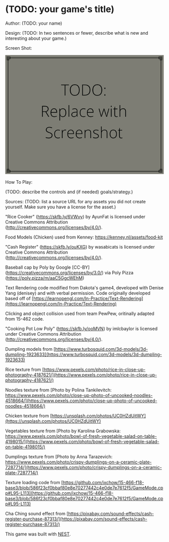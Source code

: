 # (TODO: your game's title)

Author: (TODO: your name)

Design: (TODO: In two sentences or fewer, describe what is new and interesting about your game.)

Screen Shot:

![Screen Shot](screenshot.png)

How To Play:

(TODO: describe the controls and (if needed) goals/strategy.)

Sources: (TODO: list a source URL for any assets you did not create yourself. Make sure you have a license for the asset.)

"Rice Cooker" (https://skfb.ly/6VWvy) by AyunFat is licensed under Creative Commons Attribution (http://creativecommons.org/licenses/by/4.0/).

Food Models (Chicken) used from Kenney: https://kenney.nl/assets/food-kit

"Cash Register" (https://skfb.ly/ouKXG) by wasabicats is licensed under Creative Commons Attribution (http://creativecommons.org/licenses/by/4.0/).

Baseball cap by Poly by Google [CC-BY] (https://creativecommons.org/licenses/by/3.0/) via Poly Pizza (https://poly.pizza/m/aaC5GgcWEhM)

Text Rendering code modified from Dakota's game4, developed with Denise Yang (denisey) and with
verbal permission. Code originally developed based off of
[https://learnopengl.com/In-Practice/Text-Rendering](https://learnopengl.com/In-Practice/Text-Rendering)

Clicking and object collision used from team PewPew, oritinally adapted from 15-462 code.

"Cooking Pot Low Poly" (https://skfb.ly/ooMVN) by imlcbaylor is licensed under Creative Commons Attribution (http://creativecommons.org/licenses/by/4.0/).

Dumpling models from [https://www.turbosquid.com/3d-models/3d-dumpling-1923633](https://www.turbosquid.com/3d-models/3d-dumpling-1923633)

Rice texture from [https://www.pexels.com/photo/rice-in-close-up-photography-4187621/](https://www.pexels.com/photo/rice-in-close-up-photography-4187621/)

Noodles texture from [Photo by Polina Tankilevitch: https://www.pexels.com/photo/close-up-photo-of-uncooked-noodles-4518664/](https://www.pexels.com/photo/close-up-photo-of-uncooked-noodles-4518664/)

Chicken texture from [https://unsplash.com/photos/UC0HZdUitWY](https://unsplash.com/photos/UC0HZdUitWY)

Vegetables texture from [Photo by Karolina Grabowska: https://www.pexels.com/photo/bowl-of-fresh-vegetable-salad-on-table-4198015/](https://www.pexels.com/photo/bowl-of-fresh-vegetable-salad-on-table-4198015/)

Dumplings texture from [Photo by Anna Tarazevich: https://www.pexels.com/photo/crispy-dumplings-on-a-ceramic-plate-7287714/](https://www.pexels.com/photo/crispy-dumplings-on-a-ceramic-plate-7287714/)

Texture loading code from [https://github.com/ixchow/15-466-f18-base3/blob/586f23cf0bbaf80e8e70277442c4e0de7e7612f5/GameMode.cpp#L95-L113](https://github.com/ixchow/15-466-f18-base3/blob/586f23cf0bbaf80e8e70277442c4e0de7e7612f5/GameMode.cpp#L95-L113)

Cha Ching sound effect from [https://pixabay.com/sound-effects/cash-register-purchase-87313/](https://pixabay.com/sound-effects/cash-register-purchase-87313/)

This game was built with [NEST](NEST.md).

